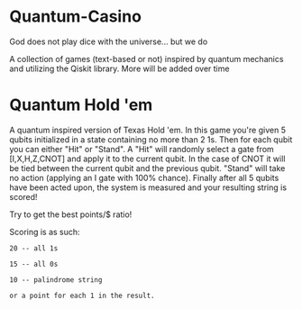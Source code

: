 # Quantum-Casino
God does not play dice with the universe... but we do

A collection of games (text-based or not) inspired by quantum mechanics and utilizing the Qiskit library. More will be added over time

# Quantum Hold 'em

A quantum inspired version of Texas Hold 'em. In this game you're given 5 qubits initialized in a state containing no more than 2 1s. Then for each qubit you can either "Hit" or "Stand". A "Hit" will randomly select a gate from [I,X,H,Z,CNOT] and apply it to the current qubit. In the case of CNOT it will be tied between the current qubit and the previous qubit. "Stand" will take no action (applying an I gate with 100% chance). Finally after all 5 qubits have been acted upon, the system is measured and your resulting string is scored! 


Try to get the best points/$ ratio!


Scoring is as such:
  
    20 -- all 1s
  
    15 -- all 0s
  
    10 -- palindrome string
  
    or a point for each 1 in the result.
